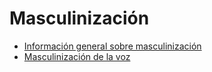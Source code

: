 # Masculinización
* [Información general sobre masculinización](pages/transicion/masculinizacion/informacion-general.md)
* [Masculinización de la voz](pages/transicion/masculinizacion/masculinizacion-voz.md)
